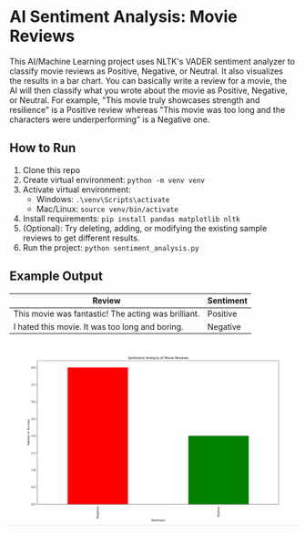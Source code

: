 # AI Sentiment Analysis: Movie Reviews

This AI/Machine Learning project uses NLTK's VADER sentiment analyzer to classify movie reviews as Positive, Negative, or Neutral. It also visualizes the results in a bar chart.
You can basically write a review for a movie, the AI will then classify what you wrote about the movie as Positive, Negative, or Neutral. 
For example, "This movie truly showcases strength and resilience" is a Positive review whereas "This movie was too long and the characters were underperforming" is a Negative one. 

## How to Run
1. Clone this repo
2. Create virtual environment: `python -m venv venv`
3. Activate virtual environment:
   - Windows: `.\venv\Scripts\activate`
   - Mac/Linux: `source venv/bin/activate`
4. Install requirements: `pip install pandas matplotlib nltk`
5. (Optional): Try deleting, adding, or modifying the existing sample reviews to get different results. 
6. Run the project: `python sentiment_analysis.py`

## Example Output
| Review                                           | Sentiment |
|--------------------------------------------------|-----------|
| This movie was fantastic! The acting was brilliant. | Positive  |
| I hated this movie. It was too long and boring.     | Negative  |

![Sentiment Chart](sentiment_chart.png)

